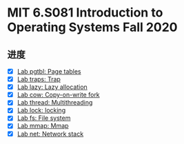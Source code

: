 # MIT 6.S081 Introduction to Operating Systems Fall 2020

## 进度


- [x] [Lab pgtbl: Page tables](https://github.com/flyFatSeal/xv6-lab/tree/pgtbl)
- [x] [Lab traps: Trap](https://github.com/flyFatSeal/xv6-lab/tree/traps)
- [x] [Lab lazy: Lazy allocation](https://github.com/flyFatSeal/xv6-lab/tree/lazy)
- [x] [Lab cow: Copy-on-write fork](https://github.com/flyFatSeal/xv6-lab/tree/cow)
- [x] [Lab thread: Multithreading](https://github.com/flyFatSeal/xv6-lab/tree/thread)
- [x] [Lab lock: locking](https://github.com/flyFatSeal/xv6-lab/tree/lock)
- [x] [Lab fs: File system](https://github.com/flyFatSeal/xv6-lab/tree/fs)
- [x] [Lab mmap: Mmap](https://github.com/flyFatSeal/xv6-lab/tree/mmap)
- [x] [Lab net: Network stack](https://pdos.csail.mit.edu/6.828/2020/labs/net.html)
